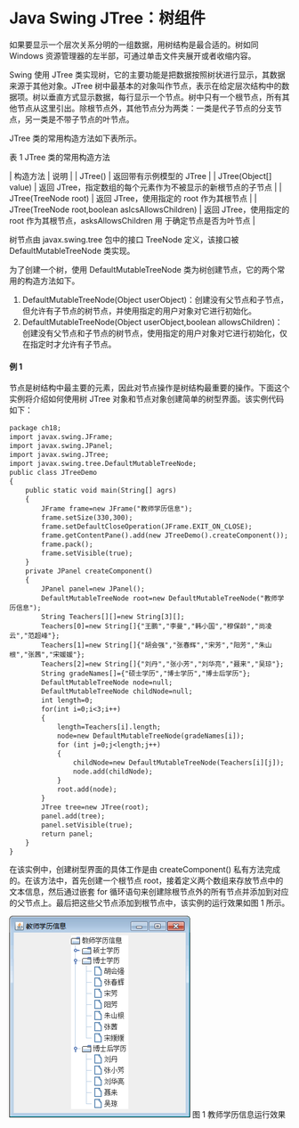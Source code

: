 # Java Swing JTree：树组件

如果要显示一个层次关系分明的一组数据，用树结构是最合适的。树如同 Windows 资源管理器的左半部，可通过单击文件夹展开或者收缩内容。

Swing 使用 JTree 类实现树，它的主要功能是把数据按照树状进行显示，其数据来源于其他对象。JTree 树中最基本的对象叫作节点，表示在给定层次结构中的数据项。树以垂直方式显示数据，每行显示一个节点。树中只有一个根节点，所有其他节点从这里引出。除根节点外，其他节点分为两类：一类是代子节点的分支节点，另一类是不带子节点的叶节点。

JTree 类的常用构造方法如下表所示。

表 1 JTree 类的常用构造方法

| 构造方法 | 说明 |
| JTree() | 返回带有示例模型的 JTree |
| JTree(Object[] value) | 返回 JTree，指定数组的每个元素作为不被显示的新根节点的子节点 |
| JTree(TreeNode root) | 返回 JTree，使用指定的 root 作为其根节点 |
| JTree(TreeNode root,boolean aslcsAllowsChildren) | 返回 JTree，使用指定的 root 作为其根节点，asksAllowsChildren 用 于确定节点是否为叶节点 |

树节点由 javax.swing.tree 包中的接口 TreeNode 定义，该接口被 DefaultMutableTreeNode 类实现。

为了创建一个树，使用 DefaultMutableTreeNode 类为树创建节点，它的两个常用的构造方法如下。

1.  DefaultMutableTreeNode(Object userObject)：创建没有父节点和子节点，但允许有子节点的树节点，并使用指定的用户对象对它进行初始化。
2.  DefaultMutableTreeNode(Object userObject,boolean allowsChildren)：创建没有父节点和子节点的树节点，使用指定的用户对象对它进行初始化，仅在指定时才允许有子节点。

#### 例 1

节点是树结构中最主要的元素，因此对节点操作是树结构最重要的操作。下面这个实例将介绍如何使用树 JTree 对象和节点对象创建简单的树型界面。该实例代码如下：

```
package ch18;
import javax.swing.JFrame;
import javax.swing.JPanel;
import javax.swing.JTree;
import javax.swing.tree.DefaultMutableTreeNode;
public class JTreeDemo
{
    public static void main(String[] agrs)
    {
        JFrame frame=new JFrame("教师学历信息");
        frame.setSize(330,300);
        frame.setDefaultCloseOperation(JFrame.EXIT_ON_CLOSE);
        frame.getContentPane().add(new JTreeDemo().createComponent());
        frame.pack();
        frame.setVisible(true);
    }
    private JPanel createComponent()
    {
        JPanel panel=new JPanel();
        DefaultMutableTreeNode root=new DefaultMutableTreeNode("教师学历信息");
        String Teachers[][]=new String[3][];
        Teachers[0]=new String[]{"王鹏","李曼","韩小国","穆保龄","尚凌云","范超峰"};
        Teachers[1]=new String[]{"胡会强","张春辉","宋芳","阳芳","朱山根","张茜","宋媛媛"};
        Teachers[2]=new String[]{"刘丹","张小芳","刘华亮","聂来","吴琼"};
        String gradeNames[]={"硕士学历","博士学历","博士后学历"};
        DefaultMutableTreeNode node=null;
        DefaultMutableTreeNode childNode=null;
        int length=0;
        for(int i=0;i<3;i++)
        {
            length=Teachers[i].length;
            node=new DefaultMutableTreeNode(gradeNames[i]);
            for (int j=0;j<length;j++)
            {
                childNode=new DefaultMutableTreeNode(Teachers[i][j]);
                node.add(childNode);
            }
            root.add(node);
        }
        JTree tree=new JTree(root);
        panel.add(tree);
        panel.setVisible(true);
        return panel;
    }
}
```

在该实例中，创建树型界面的具体工作是由 createComponent() 私有方法完成的。在该方法中，首先创建一个根节点 root，接着定义两个数组来存放节点中的文本信息，然后通过嵌套 for 循环语句来创建除根节点外的所有节点并添加到对应的父节点上。最后把这些父节点添加到根节点中，该实例的运行效果如图 1 所示。

![教师学历信息运行效果](img/bfbd62531baf22254db202b8c2bbc0d1.jpg)
图 1 教师学历信息运行效果